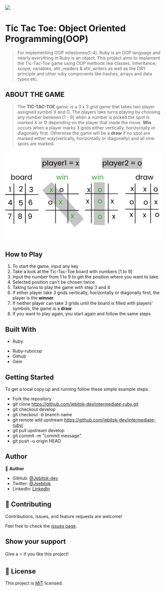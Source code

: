 ![](https://img.shields.io/badge/Microverse-blueviolet)

# Tic Tac Toe: Object Oriented Programming(OOP)

> For implementing OOP milestones(1-4).
> Ruby is an OOP language and nearly everything in Ruby is an object. This project aims to implement the Tic-Tac-Toe game using OOP methods like classes, inheritance, scope, variables, attr_readers & attr_writers as well as the DRY principle and other ruby components like hashes, arrays and data types etc.

## ABOUT THE GAME

> The **TIC-TAC-TOE** game: is a 3 x 3 grid game that takes two player assigned symbol X and O. The players take turns playing by choosing any number between [1 - 9] when a number is picked the spot is marked X or O depending on the player that made the move. **Win** occurs when a player marks 3 grids either vertically, horizontally or diagonally first. Otherwise the game will be a **draw** if no spot are marked either way(verically, horizontally or diagonally) and all nine spots are marked.

![game_screenshot](./images/board-1.png)

## How to Play

1. To start the game, input any key
2. Take a look at the Tic-Tac-Toe board with numbers [1 to 9]
3. Input the number from 1 to 9 to get the position where you want to take.
4. Selected position can't be chosen twice
5. Taking turns to play the game with step 3 and 4
6. If either player take 3 grids vertically, horizontally or diagonally first, the player is the **winner**
7. If neither player can take 3 grids until the board is filled with players' symbols, the game is a **draw**
8. If you want to play again, you start again and follow the same steps

## Built With

- Ruby
<!-- - Frameworks -->
- Ruby-rubocop
- Github
- Gem

<!-- ## Live Demo -->

<!-- [Live Demo Link](https://livedemo.com) -->

## Getting Started

To get a local copy up and running follow these simple example steps.

- Fork the repository
- git clone https://github.com/jebitok-dev/intermediate-ruby.git
- git checkout develop
- git checkout -b branch name
- git remote add upstream https://github.com/jebitok-dev/intermediate-ruby/
- git pull upstream develop
- git commit -m "commit message"
- git push -u origin HEAD

<!-- ### Prerequisites

### Setup

### Install

### Usage

### Run tests

### Deployment -->

## Author

👤 **Author**

- GitHub: [@Jebitok-dev](https://github.com/jebitok-dev)
- Twitter: [@Jsebitok](https://twitter.com/jsebitok)
- LinkedIn: [LinkedIn](https://linkedin.com/in/sharon-jebitok/)

## 🤝 Contributing

Contributions, issues, and feature requests are welcome!

Feel free to check the [issues page](https://github.com/jebitok-dev/intermediate-ruby/issues).

## Show your support

Give a ⭐️ if you like this project!

<!-- ## Acknowledgments

- Hat tip to anyone whose code was used
- Inspiration
- etc -->

## 📝 License

This project is [MIT](https://mit-license.org/) licensed.
